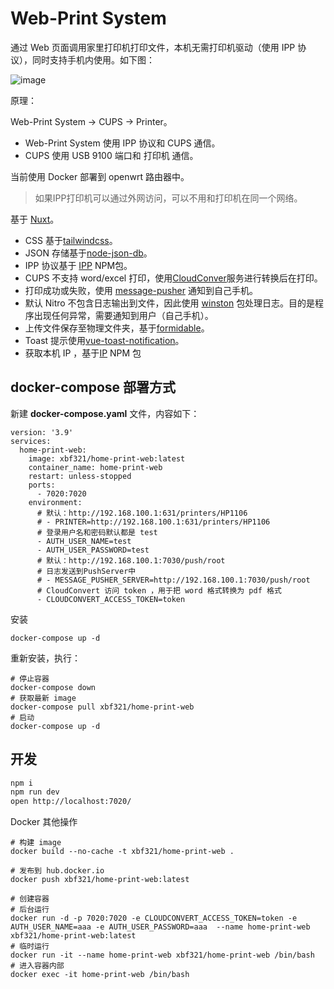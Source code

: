 # Web-Print System

通过 Web 页面调用家里打印机打印文件，本机无需打印机驱动（使用 IPP 协议），同时支持手机内使用。如下图：

![image](https://p1.meituan.net/travelcube/c2ee459d863c42b77242ff22cc349c9a910526.gif)

原理：

Web-Print System -> CUPS -> Printer。

* Web-Print System 使用 IPP 协议和 CUPS 通信。
* CUPS 使用 USB 9100 端口和 打印机 通信。


当前使用 Docker 部署到 openwrt 路由器中。

> 如果IPP打印机可以通过外网访问，可以不用和打印机在同一个网络。

基于 [Nuxt](https://nuxt.com/)。

* CSS 基于[tailwindcss](https://tailwindcss.com/)。
* JSON 存储基于[node-json-db](https://github.com/Belphemur/node-json-db)。
* IPP 协议基于 [IPP](https://github.com/williamkapke/ipp) NPM包。
* CUPS 不支持 word/excel 打印，使用[CloudConver](https://cloudconvert.com/)服务进行转换后在打印。
* 打印成功或失败，使用 [message-pusher](https://github.com/songquanpeng/message-pusher) 通知到自己手机。
* 默认 Nitro 不包含日志输出到文件，因此使用 [winston](https://github.com/winstonjs/winston) 包处理日志。目的是程序出现任何异常，需要通知到用户（自己手机）。
* 上传文件保存至物理文件夹，基于[formidable](https://www.npmjs.com/package/formidable)。
* Toast 提示使用[vue-toast-notification](https://www.npmjs.com/package/vue-toast-notification)。
* 获取本机 IP ，基于[IP](https://www.npmjs.com/package/ip) NPM 包

## docker-compose 部署方式

新建 **docker-compose.yaml** 文件，内容如下：

```shell
version: '3.9'
services:
  home-print-web:
    image: xbf321/home-print-web:latest
    container_name: home-print-web
    restart: unless-stopped
    ports:
      - 7020:7020
    environment:
      # 默认：http://192.168.100.1:631/printers/HP1106
      # - PRINTER=http://192.168.100.1:631/printers/HP1106
      # 登录用户名和密码默认都是 test
      - AUTH_USER_NAME=test
      - AUTH_USER_PASSWORD=test
      # 默认：http://192.168.100.1:7030/push/root
      # 日志发送到PushServer中
      # - MESSAGE_PUSHER_SERVER=http://192.168.100.1:7030/push/root
      # CloudConvert 访问 token ，用于把 word 格式转换为 pdf 格式
      - CLOUDCONVERT_ACCESS_TOKEN=token
```

安装

```shell
docker-compose up -d
```

重新安装，执行：

```shell
# 停止容器
docker-compose down
# 获取最新 image
docker-compose pull xbf321/home-print-web
# 启动
docker-compose up -d
```

## 开发

```bash
npm i
npm run dev
open http://localhost:7020/
```

Docker 其他操作

```shell
# 构建 image
docker build --no-cache -t xbf321/home-print-web .

# 发布到 hub.docker.io
docker push xbf321/home-print-web:latest

# 创建容器
# 后台运行
docker run -d -p 7020:7020 -e CLOUDCONVERT_ACCESS_TOKEN=token -e AUTH_USER_NAME=aaa -e AUTH_USER_PASSWORD=aaa  --name home-print-web xbf321/home-print-web:latest
# 临时运行
docker run -it --name home-print-web xbf321/home-print-web /bin/bash
# 进入容器内部
docker exec -it home-print-web /bin/bash
```
